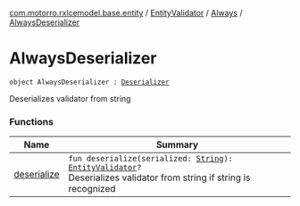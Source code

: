 [com.motorro.rxlcemodel.base.entity](../../../index.md) / [EntityValidator](../../index.md) / [Always](../index.md) / [AlwaysDeserializer](./index.md)

# AlwaysDeserializer

`object AlwaysDeserializer : `[`Deserializer`](../../-deserializer/index.md)

Deserializes validator from string

### Functions

| Name | Summary |
|---|---|
| [deserialize](deserialize.md) | `fun deserialize(serialized: `[`String`](https://kotlinlang.org/api/latest/jvm/stdlib/kotlin/-string/index.html)`): `[`EntityValidator`](../../index.md)`?`<br>Deserializes validator from string if string is recognized |
